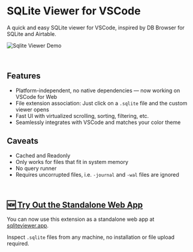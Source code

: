 # SQLite Viewer for VSCode

A quick and easy SQLite viewer for VSCode, inspired by DB Browser for SQLite and Airtable.

![Sqlite Viewer Demo](https://raw.githubusercontent.com/qwtel/sqlite-viewer-vscode/master/documentation/demo.gif)

<br/>

## Features
- Platform-independent, no native dependencies — now working on VSCode for Web
- File extension association: Just click on a `.sqlite` file and the custom viewer opens
- Fast UI with virtualized scrolling, sorting, filtering, etc.
- Seamlessly integrates with VSCode and matches your color theme

## Caveats
- Cached and Readonly
- Only works for files that fit in system memory
- No query runner
- Requires uncorrupted files, i.e. `-journal` and `-wal` files are ignored

<br/>

## [🆕 Try Out the Standalone Web App][ref]

You can now use this extension as a standalone web app at [sqliteviewer.app][ref].

Inspect `.sqlite` files from any machine, no installation or file upload required.

[ref]: https://sqliteviewer.app
